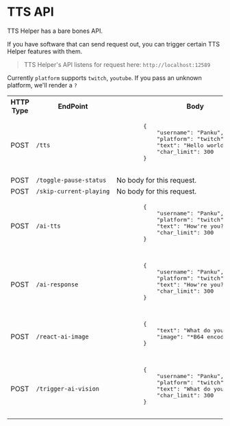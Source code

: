 # TTS API

TTS Helper has a bare bones API.

If you have software that can send request out, you can trigger certain TTS Helper features with them.

> TTS Helper's API listens for request here: `http://localhost:12589`

Currently `platform` supports `twitch`, `youtube`. If you pass an unknown platform, we'll render a `?`

<head>
  <title>API Table</title>
  <style>
    table {
      width: 100%;
    }
  </style>
</head>
<body>

<table>
  <tr>
    <th>HTTP Type</th>
    <th>EndPoint</th>
    <th>Body</th>
  </tr>
  <tr>
    <td>POST</td>
    <td><code style="white-space: nowrap">/tts</code></td>
    <td>
      <pre>
        {
            "username": "Panku",
            "platform": "twitch",
            "text": "Hello world!",
            "char_limit": 300
        }
      </pre>
    </td>
  </tr>
  <tr>
    <td>POST</td>
    <td><code style="white-space: nowrap">/toggle-pause-status</code></td>
    <td>
      No body for this request.
    </td>
  </tr>
  <tr>
    <td>POST</td>
    <td><code style="white-space: nowrap">/skip-current-playing</code></td>
    <td>
      No body for this request.
    </td>
  </tr>
  <tr>
    <td>POST</td>
    <td><code style="white-space: nowrap">/ai-tts</code></td>
    <td>
      <pre>
        {
            "username": "Panku",
            "platform": "twitch",
            "text": "How're you?",
            "char_limit": 300
        }
      </pre>
    </td>
  </tr>
  <tr>
    <td>POST</td>
    <td><code style="white-space: nowrap">/ai-response</code></td>
    <td>
      <pre>
        {
            "username": "Panku",
            "platform": "twitch",
            "text": "How're you?",
            "char_limit": 300
        }
      </pre>
    </td>
  </tr>
  <tr>
    <td>POST</td>
    <td><code style="white-space: nowrap">/react-ai-image</code></td>
    <td>
      <pre>
        {
            "text": "What do you see?",
            "image": "*B64 encoded image here*"
        }
      </pre>
    </td>
  </tr>
  <tr>
    <td>POST</td>
    <td><code style="white-space: nowrap">/trigger-ai-vision</code></td>
    <td>
      <pre>
        {
            "username": "Panku",
            "platform": "twitch",
            "text": "What do you see?",
            "char_limit": 300
        }
      </pre>
    </td>
  </tr>
</table>